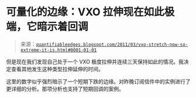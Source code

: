 <!--yml

分类：未分类

日期：2024-05-18 08:59:23

-->

# 可量化的边缘：VXO 拉伸现在如此极端，它暗示着回调

> 来源：[`quantifiableedges.blogspot.com/2011/03/vxo-stretch-now-so-extreme-it-is.html#0001-01-01`](http://quantifiableedges.blogspot.com/2011/03/vxo-stretch-now-so-extreme-it-is.html#0001-01-01)

但是现在我们发现自己处于一个 VXO 极度拉伸并连续三天保持如此的情况。我决定查看其他发生这种类型拉伸延伸的时间。

这里的数字似乎强烈暗示了一个短期下跌的边缘。对昨晚订阅信件中的实例进行了更详细的分析。那项分析也支持了短期回调的案例。
